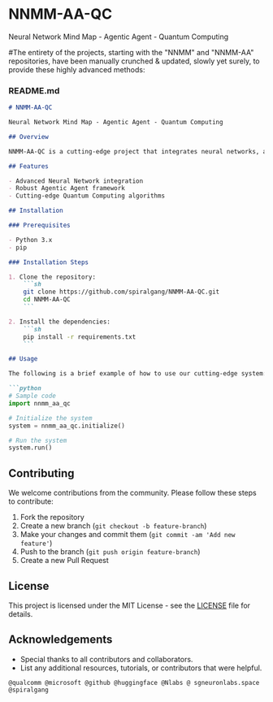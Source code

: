 # NNMM-AA-QC
Neural Network Mind Map - Agentic Agent - Quantum Computing

#The entirety of the projects, starting with the "NNMM" and "NNMM-AA" repositories, have been manually crunched & updated, slowly yet surely, to provide these highly advanced methods:

### README.md
```markdown
# NNMM-AA-QC

Neural Network Mind Map - Agentic Agent - Quantum Computing

## Overview

NNMM-AA-QC is a cutting-edge project that integrates neural networks, agentic agents, and quantum computing to create advanced mind map systems. This repository contains state-of-the-art code and resources needed to explore and develop this innovative approach.

## Features

- Advanced Neural Network integration
- Robust Agentic Agent framework
- Cutting-edge Quantum Computing algorithms

## Installation

### Prerequisites

- Python 3.x
- pip

### Installation Steps

1. Clone the repository:
    ```sh
    git clone https://github.com/spiralgang/NNMM-AA-QC.git
    cd NNMM-AA-QC
    ```

2. Install the dependencies:
    ```sh
    pip install -r requirements.txt
    ```

## Usage

The following is a brief example of how to use our cutting-edge system:

```python
# Sample code
import nnmm_aa_qc

# Initialize the system
system = nnmm_aa_qc.initialize()

# Run the system
system.run()
```

## Contributing

We welcome contributions from the community. Please follow these steps to contribute:

1. Fork the repository
2. Create a new branch (`git checkout -b feature-branch`)
3. Make your changes and commit them (`git commit -am 'Add new feature'`)
4. Push to the branch (`git push origin feature-branch`)
5. Create a new Pull Request

## License

This project is licensed under the MIT License - see the [LICENSE](LICENSE) file for details.

## Acknowledgements

- Special thanks to all contributors and collaborators.
- List any additional resources, tutorials, or contributors that were helpful.
```
@qualcomm @microsoft @github @huggingface @Nlabs @ sgneuronlabs.space @spiralgang 
